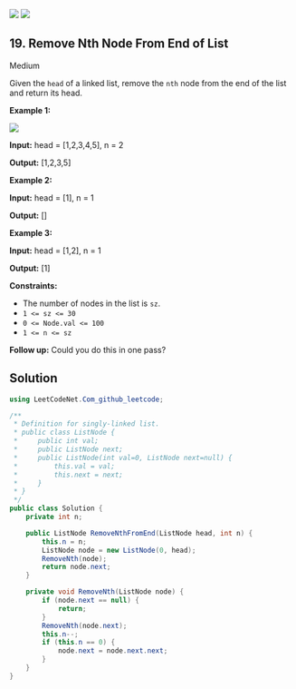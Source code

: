 [![](https://img.shields.io/github/stars/javadev/LeetCode-in-All?label=Stars&style=flat-square)](https://github.com/javadev/LeetCode-in-All)
[![](https://img.shields.io/github/forks/javadev/LeetCode-in-All?label=Fork%20me%20on%20GitHub%20&style=flat-square)](https://github.com/javadev/LeetCode-in-All/fork)

## 19\. Remove Nth Node From End of List

Medium

Given the `head` of a linked list, remove the `nth` node from the end of the list and return its head.

**Example 1:**

![](https://assets.leetcode.com/uploads/2020/10/03/remove_ex1.jpg)

**Input:** head = [1,2,3,4,5], n = 2

**Output:** [1,2,3,5] 

**Example 2:**

**Input:** head = [1], n = 1

**Output:** [] 

**Example 3:**

**Input:** head = [1,2], n = 1

**Output:** [1] 

**Constraints:**

*   The number of nodes in the list is `sz`.
*   `1 <= sz <= 30`
*   `0 <= Node.val <= 100`
*   `1 <= n <= sz`

**Follow up:** Could you do this in one pass?

## Solution

```csharp
using LeetCodeNet.Com_github_leetcode;

/**
 * Definition for singly-linked list.
 * public class ListNode {
 *     public int val;
 *     public ListNode next;
 *     public ListNode(int val=0, ListNode next=null) {
 *         this.val = val;
 *         this.next = next;
 *     }
 * }
 */
public class Solution {
    private int n;

    public ListNode RemoveNthFromEnd(ListNode head, int n) {
        this.n = n;
        ListNode node = new ListNode(0, head);
        RemoveNth(node);
        return node.next;
    }

    private void RemoveNth(ListNode node) {
        if (node.next == null) {
            return;
        }
        RemoveNth(node.next);
        this.n--;
        if (this.n == 0) {
            node.next = node.next.next;
        }
    }
}
```